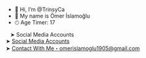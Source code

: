 - 👋 Hi, I’m @TrinsyCa
- 👤 My name is Ömer İslamoğlu
- 🕙︎ Age Timer: 17

&nbsp;&nbsp;&nbsp;➤ Social Media Accounts<br>
➤ <a href="https://trinsyca.w3spaces.com">Social Media Accounts</a><br>
➤ <a href="https://mail.google.com/mail/u/0/#inbox?compose=GTvVlcSKkkLWGbTRqKXHjjwSXSmnlFwPXKtkNsPbMtzCRSsDLZwkcHvGbqzSWgzlZgHpxdjlHrkDr">Contact With Me・omerislamoglu1905@gmail.com</a>
